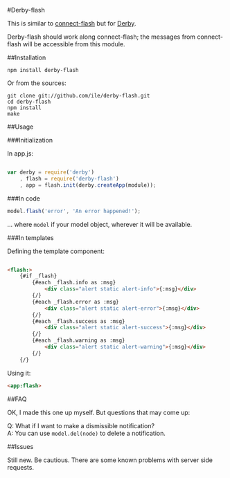 #Derby-flash

This is similar to [connect-flash](https://github.com/jaredhanson/connect-flash) but for [Derby](http://derby.js). 

Derby-flash should work along connect-flash; the messages from connect-flash will be accessible from this module.

##Installation

`npm install derby-flash`

Or from the sources:

```
git clone git://github.com/ile/derby-flash.git
cd derby-flash
npm install
make
```

##Usage

###Initialization

In app.js:

```javascript

var derby = require('derby')
    , flash = require('derby-flash')
    , app = flash.init(derby.createApp(module));


```

###In code

```javascript
model.flash('error', 'An error happened!');

```

... where `model` if your model object, wherever it will be available.

###In templates

Defining the template component:

```html

<flash:>
    {#if _flash}
        {#each _flash.info as :msg}
            <div class="alert static alert-info">{:msg}</div>
        {/}
        {#each _flash.error as :msg}
            <div class="alert static alert-error">{:msg}</div>
        {/}
        {#each _flash.success as :msg}
            <div class="alert static alert-success">{:msg}</div>
        {/}
        {#each _flash.warning as :msg}
            <div class="alert static alert-warning">{:msg}</div>
        {/}
    {/}

```

Using it:

```html
<app:flash>

```

##FAQ

OK, I made this one up myself. But questions that may come up:

Q: What if I want to make a dismissible notification?  
A: You can use `model.del(node)` to delete a notification.

##Issues

Still new. Be cautious. There are some known problems with server side requests.
